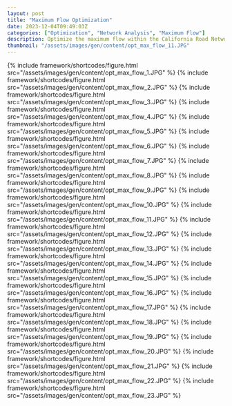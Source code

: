 ```yaml
---
layout: post
title: "Maximum Flow Optimization"
date: 2023-12-04T09:49:03Z
categories: ["Optimization", "Network Analysis", "Maximum Flow"]
description: Optimize the maximum flow within the California Road Network.
thumbnail: "/assets/images/gen/content/opt_max_flow_11.JPG"
---
```


{% include framework/shortcodes/figure.html src="/assets/images/gen/content/opt_max_flow_1.JPG" %}
{% include framework/shortcodes/figure.html src="/assets/images/gen/content/opt_max_flow_2.JPG" %}
{% include framework/shortcodes/figure.html src="/assets/images/gen/content/opt_max_flow_3.JPG" %}
{% include framework/shortcodes/figure.html src="/assets/images/gen/content/opt_max_flow_4.JPG" %}
{% include framework/shortcodes/figure.html src="/assets/images/gen/content/opt_max_flow_5.JPG" %}
{% include framework/shortcodes/figure.html src="/assets/images/gen/content/opt_max_flow_6.JPG" %}
{% include framework/shortcodes/figure.html src="/assets/images/gen/content/opt_max_flow_7.JPG" %}
{% include framework/shortcodes/figure.html src="/assets/images/gen/content/opt_max_flow_8.JPG" %}
{% include framework/shortcodes/figure.html src="/assets/images/gen/content/opt_max_flow_9.JPG" %}
{% include framework/shortcodes/figure.html src="/assets/images/gen/content/opt_max_flow_10.JPG" %}
{% include framework/shortcodes/figure.html src="/assets/images/gen/content/opt_max_flow_11.JPG" %}
{% include framework/shortcodes/figure.html src="/assets/images/gen/content/opt_max_flow_12.JPG" %}
{% include framework/shortcodes/figure.html src="/assets/images/gen/content/opt_max_flow_13.JPG" %}
{% include framework/shortcodes/figure.html src="/assets/images/gen/content/opt_max_flow_14.JPG" %}
{% include framework/shortcodes/figure.html src="/assets/images/gen/content/opt_max_flow_15.JPG" %}
{% include framework/shortcodes/figure.html src="/assets/images/gen/content/opt_max_flow_16.JPG" %}
{% include framework/shortcodes/figure.html src="/assets/images/gen/content/opt_max_flow_17.JPG" %}
{% include framework/shortcodes/figure.html src="/assets/images/gen/content/opt_max_flow_18.JPG" %}
{% include framework/shortcodes/figure.html src="/assets/images/gen/content/opt_max_flow_19.JPG" %}
{% include framework/shortcodes/figure.html src="/assets/images/gen/content/opt_max_flow_20.JPG" %}
{% include framework/shortcodes/figure.html src="/assets/images/gen/content/opt_max_flow_21.JPG" %}
{% include framework/shortcodes/figure.html src="/assets/images/gen/content/opt_max_flow_22.JPG" %}
{% include framework/shortcodes/figure.html src="/assets/images/gen/content/opt_max_flow_23.JPG" %}

